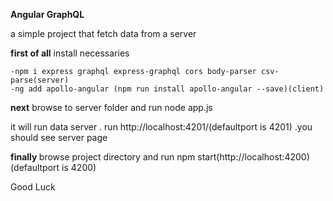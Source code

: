 <b>Angular GraphQL</b>

a simple project that fetch data from a server

<b>first of all</b> install necessaries

    -npm i express graphql express-graphql cors body-parser csv-parse(server)
    -ng add apollo-angular (npm run install apollo-angular --save)(client)

<b>next</b> browse to server folder and run node app.js

it will run data server . run http://localhost:4201/(defaultport is 4201) .you should see server page

<b>finally </b> browse project directory and run npm start(http://localhost:4200)(defaultport is 4200)

Good Luck
